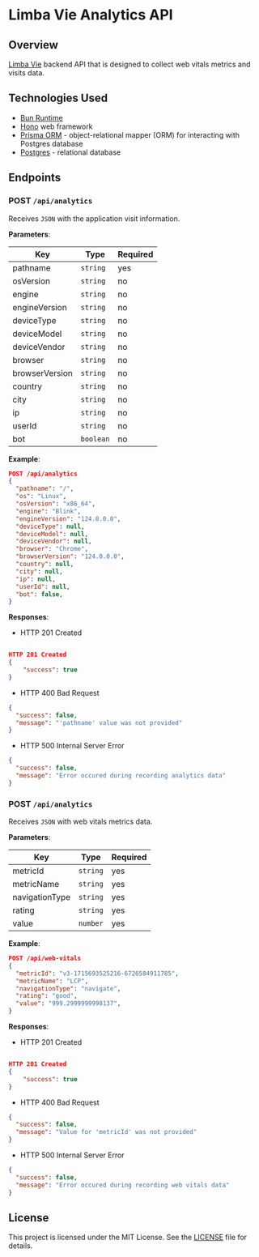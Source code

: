 # Limba Vie Analytics API

## Overview

[Limba Vie](https://limba.vercel.app) backend API that is designed to collect
web vitals metrics and visits data.

## Technologies Used

- [Bun Runtime](https://bun.sh)
- [Hono](https://hono.dev) web framework
- [Prisma ORM](https://prisma.io) - object-relational mapper (ORM) for
  interacting with Postgres database
- [Postgres](https://www.postgresql.org/) - relational database

## Endpoints

### POST `/api/analytics`

Receives `JSON` with the application visit information.

**Parameters**:

| Key            | Type      | Required |
| -------------- | --------- | -------- |
| pathname       | `string`  | yes      |
| osVersion      | `string`  | no       |
| engine         | `string`  | no       |
| engineVersion  | `string`  | no       |
| deviceType     | `string`  | no       |
| deviceModel    | `string`  | no       |
| deviceVendor   | `string`  | no       |
| browser        | `string`  | no       |
| browserVersion | `string`  | no       |
| country        | `string`  | no       |
| city           | `string`  | no       |
| ip             | `string`  | no       |
| userId         | `string`  | no       |
| bot            | `boolean` | no       |

**Example**:

```json
POST /api/analytics
{
  "pathname": "/",
  "os": "Linux",
  "osVersion": "x86_64",
  "engine": "Blink",
  "engineVersion": "124.0.0.0",
  "deviceType": null,
  "deviceModel": null,
  "deviceVendor": null,
  "browser": "Chrome",
  "browserVersion": "124.0.0.0",
  "country": null,
  "city": null,
  "ip": null,
  "userId": null,
  "bot": false,
}
```

**Responses**:

- HTTP 201 Created

```json

HTTP 201 Created
{
    "success": true
}
```

- HTTP 400 Bad Request

```json
{
  "success": false,
  "message": "'pathname' value was not provided"
}
```

- HTTP 500 Internal Server Error

```json
{
  "success": false,
  "message": "Error occured during recording analytics data"
}
```

### POST `/api/analytics`

Receives `JSON` with web vitals metrics data.

**Parameters**:

| Key            | Type     | Required |
| -------------- | -------- | -------- |
| metricId       | `string` | yes      |
| metricName     | `string` | yes      |
| navigationType | `string` | yes      |
| rating         | `string` | yes      |
| value          | `number` | yes      |

**Example**:

```json
POST /api/web-vitals
{
  "metricId": "v3-1715693525216-6726584911785",
  "metricName": "LCP",
  "navigationType": "navigate",
  "rating": "good",
  "value": "999.2999999998137",
}
```

**Responses**:

- HTTP 201 Created

```json

HTTP 201 Created
{
    "success": true
}
```

- HTTP 400 Bad Request

```json
{
  "success": false,
  "message": "Value for 'metricId' was not provided"
}
```

- HTTP 500 Internal Server Error

```json
{
  "success": false,
  "message": "Error occured during recording web vitals data"
}
```

## License

This project is licensed under the MIT License. See the
[LICENSE](https://github.com/Linkerin/limba-vie-analytics-api/blob/main/LICENSE)
file for details.
